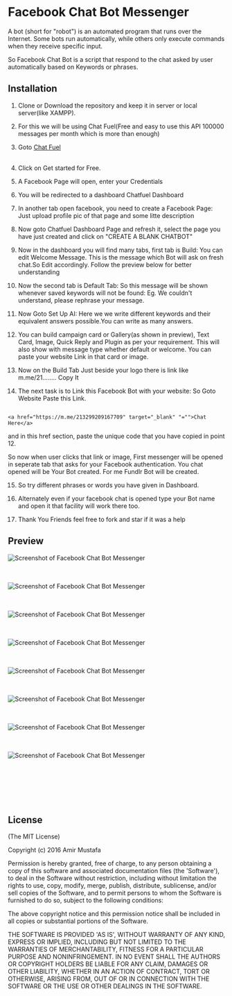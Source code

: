# Facebook Chat Bot Messenger

A bot (short for "robot") is an automated program that runs over the Internet. Some bots run automatically, while others only execute commands when they receive specific input.<br>

So Facebook Chat Bot is a script that respond to the chat asked by user automatically based on Keywords or phrases. 


## Installation

1. Clone or Download the repository and keep it in server or local server(like XAMPP).

2. For this we will be using Chat Fuel(Free and easy to use this API 100000 messages per month which is more than enough) <br>	

3. Goto [Chat Fuel](https://www.chatfuel.com)<br><br>

4. Click on Get started for Free.<br>

5. A Facebook Page will open, enter your Credentials<br>

6. You will be redirected to a dashboard Chatfuel Dashboard<br>

7. In another tab open facebook, you need to create a Facebook Page: Just upload profile  pic of that page and some litte description<br>

8. Now goto Chatfuel Dashboard Page and refresh it, select the page you have just created and click on "CREATE A BLANK CHATBOT"<br>

9. 	Now in the dashboard you will find many tabs, first tab is Build: You can edit Welcome Message. This is the message which Bot will ask on fresh chat.So Edit accordingly. Follow the preview below for better understanding<br>

10. Now the second tab is Default Tab: So this message will be shown whenever saved keywords will not be found: Eg. We couldn't understand, please rephrase your message.<br>

11. Now Goto Set Up AI: Here we we write different keywords and their equivalent answers possible.You can write as many answers.<br>

12. You can build campaign card or Gallery(as shown in preview), Text Card, Image, Quick Reply and Plugin as per your requirement. This will also show with message type whether default or welcome. You can paste your website Link in that card or image.<br>

13. Now on the Build Tab Just beside your logo there is link like m.me/21........
Copy It<br>

14. The next task is to Link this Facebook Bot with your website:
 So Goto Website  Paste this Link. <br>

 ```

 <a href="https://m.me/213299209167709" target="_blank" "="">Chat Here</a>

```
 and in this href section, paste the unique code that you have copied in point 12.

 So now when user clicks that link or image, First messenger will be opened in seperate tab that asks for your Facebook authentication. You chat opened will be Your Bot created. For me Fundlr Bot will be created.<br>

 15. So try different phrases or words you have given in Dashboard.<br>

 16. Alternately even if your facebook chat is opened type your Bot name and open it that facility will work there too.<br>

 17. Thank You Friends feel free to fork and star if it was a help <br>
 
  
## Preview


![Screenshot of Facebook Chat Bot Messenger ](https://cloud.githubusercontent.com/assets/15896579/25493452/e3faa182-2b93-11e7-95de-b97911f47686.png?raw=true "Screenshot of Google Maps")
<br/><br/><br/>

![Screenshot of Facebook Chat Bot Messenger ](https://cloud.githubusercontent.com/assets/15896579/25493460/e8cfa630-2b93-11e7-9d15-8fac3a75c81f.png?raw=true "Screenshot of Google Maps")
<br/><br/><br/>

![Screenshot of Facebook Chat Bot Messenger ](https://cloud.githubusercontent.com/assets/15896579/25493466/ebc07a2c-2b93-11e7-98c2-a0ffb11bad6a.png?raw=true "Screenshot of Google Maps")
<br/><br/><br/>

![Screenshot of Facebook Chat Bot Messenger ](https://cloud.githubusercontent.com/assets/15896579/25493474/ef109590-2b93-11e7-9e95-1d8572323cdb.png?raw=true "Screenshot of Google Maps")
<br/><br/><br/>

![Screenshot of Facebook Chat Bot Messenger ](https://cloud.githubusercontent.com/assets/15896579/25493480/f294ff8a-2b93-11e7-8e21-4650383d58b3.png?raw=true "Screenshot of Google Maps")
<br/><br/><br/>

![Screenshot of Facebook Chat Bot Messenger ](https://cloud.githubusercontent.com/assets/15896579/25493483/f6ed5460-2b93-11e7-8a29-e04ad989dee8.png?raw=true "Screenshot of Google Maps")
<br/><br/><br/>

![Screenshot of Facebook Chat Bot Messenger ](https://cloud.githubusercontent.com/assets/15896579/25493487/fa6093a0-2b93-11e7-8b22-0c54d785c351.png?raw=true "Screenshot of Google Maps")
<br/><br/><br/>

![Screenshot of Facebook Chat Bot Messenger ](https://cloud.githubusercontent.com/assets/15896579/25493491/002dfd90-2b94-11e7-838c-142b13669d65.png?raw=true "Screenshot of Google Maps")
<br/><br/><br/>




<br/><br/><br/>




## License

(The MIT License)

Copyright (c) 2016 Amir Mustafa

Permission is hereby granted, free of charge, to any person obtaining
a copy of this software and associated documentation files (the
'Software'), to deal in the Software without restriction, including
without limitation the rights to use, copy, modify, merge, publish,
distribute, sublicense, and/or sell copies of the Software, and to
permit persons to whom the Software is furnished to do so, subject to
the following conditions:

The above copyright notice and this permission notice shall be
included in all copies or substantial portions of the Software.

THE SOFTWARE IS PROVIDED 'AS IS', WITHOUT WARRANTY OF ANY KIND,
EXPRESS OR IMPLIED, INCLUDING BUT NOT LIMITED TO THE WARRANTIES OF
MERCHANTABILITY, FITNESS FOR A PARTICULAR PURPOSE AND NONINFRINGEMENT.
IN NO EVENT SHALL THE AUTHORS OR COPYRIGHT HOLDERS BE LIABLE FOR ANY
CLAIM, DAMAGES OR OTHER LIABILITY, WHETHER IN AN ACTION OF CONTRACT,
TORT OR OTHERWISE, ARISING FROM, OUT OF OR IN CONNECTION WITH THE
SOFTWARE OR THE USE OR OTHER DEALINGS IN THE SOFTWARE.

